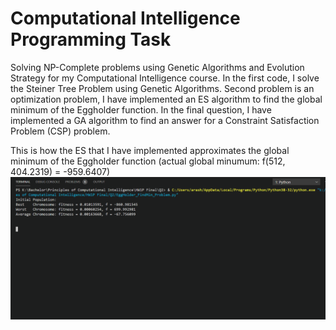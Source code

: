 # Computational Intelligence Programming Task
Solving NP-Complete problems using Genetic Algorithms and Evolution Strategy for my Computational Intelligence course. In the first code, I solve the Steiner Tree Problem using Genetic Algorithms. Second problem is an optimization problem, I have implemented an ES algorithm to find the global minimum of the Eggholder function.  In the final question, I have implemented a GA algorithm to find an answer for a Constraint Satisfaction Problem (CSP) problem.

This is how the ES that I have implemented approximates the global minimum of the Eggholder function (actual global minumum: f(512, 404.2319) = -959.6407)
<br/>
<a href="Eggholder.gif" target="_blank">
![Computational Intelligece - Evolution Strategy © Arash Hajisafi](Eggholder.gif)
</a>
